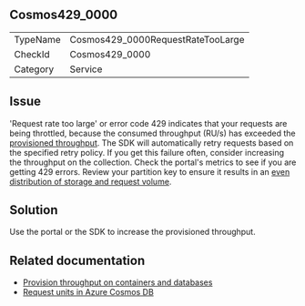 ## Cosmos429_0000

<table>
<tr>
  <td>TypeName</td>
  <td>Cosmos429_0000RequestRateTooLarge</td>
</tr>
<tr>
  <td>CheckId</td>
  <td>Cosmos429_0000</td>
</tr>
<tr>
  <td>Category</td>
  <td>Service</td>
</tr>
</table>

## Issue

'Request rate too large' or error code 429 indicates that your requests are being throttled, because the consumed throughput (RU/s) has exceeded the [provisioned throughput](https://docs.microsoft.com/azure/cosmos-db/set-throughput). The SDK will automatically retry requests based on the specified retry policy. If you get this failure often, consider increasing the throughput on the collection. Check the portal's metrics to see if you are getting 429 errors. Review your partition key to ensure it results in an [even distribution of storage and request volume](https://docs.microsoft.com/azure/cosmos-db/partition-data).

## Solution

Use the portal or the SDK to increase the provisioned throughput.

## Related documentation
* [Provision throughput on containers and databases](https://docs.microsoft.com/azure/cosmos-db/set-throughput)
* [Request units in Azure Cosmos DB](https://docs.microsoft.com/azure/cosmos-db/request-units)
